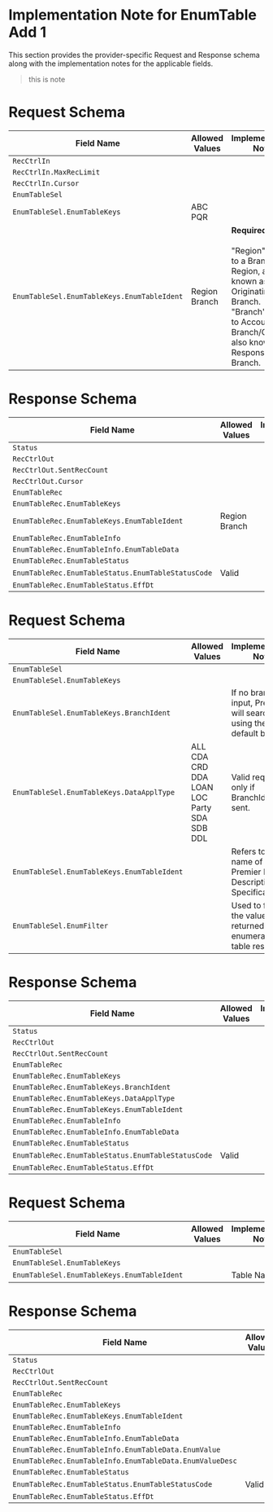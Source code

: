 # Implementation Note for EnumTable Add 1
This section provides the provider-specific Request and Response schema along with the implementation notes for the applicable fields.

> this is note

<!-- 
type: tab 
titles: PRM, PRC, DNA, 
-->
# Request Schema
|Field Name|Allowed Values|Implementation Note|
|----|----|----|
|`RecCtrlIn`|||
|`RecCtrlIn.MaxRecLimit`|||
|`RecCtrlIn.Cursor`|||
|`EnumTableSel`|||
|`EnumTableSel.EnumTableKeys`|ABC<br>PQR||
|`EnumTableSel.EnumTableKeys.EnumTableIdent`|Region<br>Branch|**Required**<br><br>"Region" refers to a Branch Region, also known as Originating Branch. <br> "Branch" refers to Accounting Branch/Group also known as Responsible Branch.  |
# Response Schema
|Field Name|Allowed Values|Implementation Note|
|----|----|----|
|`Status`|||
|`RecCtrlOut`|||
|`RecCtrlOut.SentRecCount`|||
|`RecCtrlOut.Cursor`|||
|`EnumTableRec`|||
|`EnumTableRec.EnumTableKeys`|||
|`EnumTableRec.EnumTableKeys.EnumTableIdent`|Region<br>Branch||
|`EnumTableRec.EnumTableInfo`|||
|`EnumTableRec.EnumTableInfo.EnumTableData`|||
|`EnumTableRec.EnumTableStatus`|||
|`EnumTableRec.EnumTableStatus.EnumTableStatusCode`|Valid||
|`EnumTableRec.EnumTableStatus.EffDt`|||
<!-- type: tab -->
# Request Schema
|Field Name|Allowed Values|Implementation Note|
|----|----|----|
|`EnumTableSel`|||
|`EnumTableSel.EnumTableKeys`|||
|`EnumTableSel.EnumTableKeys.BranchIdent`||If no branch is input,  Premier will search using the default branch.|
|`EnumTableSel.EnumTableKeys.DataApplType`|ALL<br>CDA<br>CRD<br>DDA<br>LOAN<br>LOC<br>Party<br>SDA<br>SDB<br>DDL|Valid required only if BranchIdent is sent.|
|`EnumTableSel.EnumTableKeys.EnumTableIdent`||Refers to the name of the Premier Data Description Specification.|
|`EnumTableSel.EnumFilter`||Used to filter the values returned in the enumeration table response|
# Response Schema
|Field Name|Allowed Values|Implementation Note|
|----|----|----|
|`Status`|||
|`RecCtrlOut`|||
|`RecCtrlOut.SentRecCount`|||
|`EnumTableRec`|||
|`EnumTableRec.EnumTableKeys`|||
|`EnumTableRec.EnumTableKeys.BranchIdent`|||
|`EnumTableRec.EnumTableKeys.DataApplType`|||
|`EnumTableRec.EnumTableKeys.EnumTableIdent`|||
|`EnumTableRec.EnumTableInfo`|||
|`EnumTableRec.EnumTableInfo.EnumTableData`|||
|`EnumTableRec.EnumTableStatus`|||
|`EnumTableRec.EnumTableStatus.EnumTableStatusCode`|Valid||
|`EnumTableRec.EnumTableStatus.EffDt`|||
<!-- type: tab -->
# Request Schema
|Field Name|Allowed Values|Implementation Note|
|----|----|----|
|`EnumTableSel`|||
|`EnumTableSel.EnumTableKeys`|||
|`EnumTableSel.EnumTableKeys.EnumTableIdent`||Table Name.|
# Response Schema
|Field Name|Allowed Values|Implementation Note|
|----|----|----|
|`Status`|||
|`RecCtrlOut`|||
|`RecCtrlOut.SentRecCount`|||
|`EnumTableRec`|||
|`EnumTableRec.EnumTableKeys`|||
|`EnumTableRec.EnumTableKeys.EnumTableIdent`|||
|`EnumTableRec.EnumTableInfo`|||
|`EnumTableRec.EnumTableInfo.EnumTableData`|||
|`EnumTableRec.EnumTableInfo.EnumTableData.EnumValue`|||
|`EnumTableRec.EnumTableInfo.EnumTableData.EnumValueDesc`|||
|`EnumTableRec.EnumTableStatus`|||
|`EnumTableRec.EnumTableStatus.EnumTableStatusCode`|Valid||
|`EnumTableRec.EnumTableStatus.EffDt`|||
<!-- type: tab-end -->

